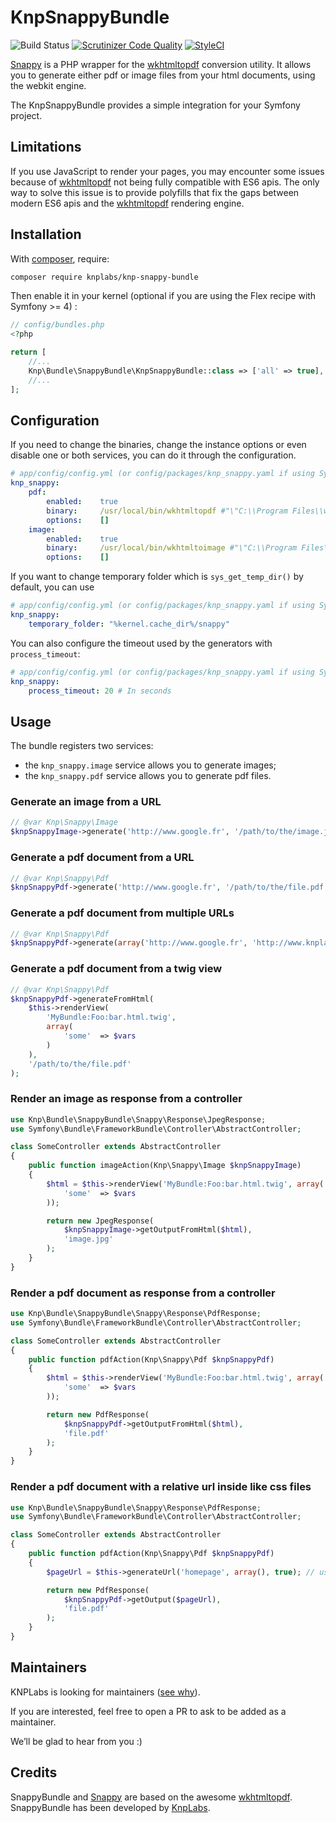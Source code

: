 KnpSnappyBundle
===============

![Build Status](https://github.com/KnpLabs/KnpSnappyBundle/actions/workflows/build.yaml/badge.svg)
[![Scrutinizer Code Quality](https://scrutinizer-ci.com/g/KnpLabs/KnpSnappyBundle/badges/quality-score.png?b=master)](https://scrutinizer-ci.com/g/KnpLabs/KnpSnappyBundle/?branch=master)
[![StyleCI](https://styleci.io/repos/743218/shield?branch=master)](https://styleci.io/repos/743218)

[Snappy][snappy] is a PHP wrapper for the [wkhtmltopdf][wkhtmltopdf] conversion utility.
It allows you to generate either pdf or image files from your html documents, using the webkit engine.

The KnpSnappyBundle provides a simple integration for your Symfony project.

Limitations
----------

If you use JavaScript to render your pages, you may encounter some issues because of [wkhtmltopdf][wkhtmltopdf] not being fully compatible with ES6 apis.
The only way to solve this issue is to provide polyfills that fix the gaps between modern ES6 apis and the [wkhtmltopdf][wkhtmltopdf] rendering engine.

Installation
------------

With [composer](https://getcomposer.org), require:

```bash
composer require knplabs/knp-snappy-bundle
```

Then enable it in your kernel (optional if you are using the Flex recipe with Symfony >= 4) :

```php
// config/bundles.php
<?php

return [
    //...
    Knp\Bundle\SnappyBundle\KnpSnappyBundle::class => ['all' => true],
    //...
];
```
Configuration
-------------

If you need to change the binaries, change the instance options or even disable one or both services, you can do it through the configuration.

```yaml
# app/config/config.yml (or config/packages/knp_snappy.yaml if using Symfony4 and the Flex recipe)
knp_snappy:
    pdf:
        enabled:    true
        binary:     /usr/local/bin/wkhtmltopdf #"\"C:\\Program Files\\wkhtmltopdf\\bin\\wkhtmltopdf.exe\"" for Windows users
        options:    []
    image:
        enabled:    true
        binary:     /usr/local/bin/wkhtmltoimage #"\"C:\\Program Files\\wkhtmltopdf\\bin\\wkhtmltoimage.exe\"" for Windows users
        options:    []
```

If you want to change temporary folder which is ```sys_get_temp_dir()``` by default, you can use

```yaml
# app/config/config.yml (or config/packages/knp_snappy.yaml if using Symfony4 and the Flex recipe)
knp_snappy:
    temporary_folder: "%kernel.cache_dir%/snappy"
```

You can also configure the timeout used by the generators with `process_timeout`:

```yaml
# app/config/config.yml (or config/packages/knp_snappy.yaml if using Symfony4 and the Flex recipe)
knp_snappy:
    process_timeout: 20 # In seconds
```

Usage
-----

The bundle registers two services:

 - the `knp_snappy.image` service allows you to generate images;
 - the `knp_snappy.pdf` service allows you to generate pdf files.

### Generate an image from a URL

```php
// @var Knp\Snappy\Image
$knpSnappyImage->generate('http://www.google.fr', '/path/to/the/image.jpg');
```

### Generate a pdf document from a URL

```php
// @var Knp\Snappy\Pdf
$knpSnappyPdf->generate('http://www.google.fr', '/path/to/the/file.pdf');
```

### Generate a pdf document from multiple URLs

```php
// @var Knp\Snappy\Pdf
$knpSnappyPdf->generate(array('http://www.google.fr', 'http://www.knplabs.com', 'http://www.google.com'), '/path/to/the/file.pdf');
```

### Generate a pdf document from a twig view

```php
// @var Knp\Snappy\Pdf
$knpSnappyPdf->generateFromHtml(
    $this->renderView(
        'MyBundle:Foo:bar.html.twig',
        array(
            'some'  => $vars
        )
    ),
    '/path/to/the/file.pdf'
);
```

### Render an image as response from a controller

```php
use Knp\Bundle\SnappyBundle\Snappy\Response\JpegResponse;
use Symfony\Bundle\FrameworkBundle\Controller\AbstractController;

class SomeController extends AbstractController
{
    public function imageAction(Knp\Snappy\Image $knpSnappyImage)
    {
        $html = $this->renderView('MyBundle:Foo:bar.html.twig', array(
            'some'  => $vars
        ));

        return new JpegResponse(
            $knpSnappyImage->getOutputFromHtml($html),
            'image.jpg'
        );
    }
}
```

### Render a pdf document as response from a controller

```php
use Knp\Bundle\SnappyBundle\Snappy\Response\PdfResponse;
use Symfony\Bundle\FrameworkBundle\Controller\AbstractController;

class SomeController extends AbstractController
{
    public function pdfAction(Knp\Snappy\Pdf $knpSnappyPdf)
    {
        $html = $this->renderView('MyBundle:Foo:bar.html.twig', array(
            'some'  => $vars
        ));

        return new PdfResponse(
            $knpSnappyPdf->getOutputFromHtml($html),
            'file.pdf'
        );
    }
}
```

### Render a pdf document with a relative url inside like css files

```php
use Knp\Bundle\SnappyBundle\Snappy\Response\PdfResponse;
use Symfony\Bundle\FrameworkBundle\Controller\AbstractController;

class SomeController extends AbstractController
{
    public function pdfAction(Knp\Snappy\Pdf $knpSnappyPdf)
    {
        $pageUrl = $this->generateUrl('homepage', array(), true); // use absolute path!

        return new PdfResponse(
            $knpSnappyPdf->getOutput($pageUrl),
            'file.pdf'
        );
    }
}
```

Maintainers
-----------

KNPLabs is looking for maintainers ([see why](https://knplabs.com/en/blog/news-for-our-foss-projects-maintenance)).

If you are interested, feel free to open a PR to ask to be added as a maintainer.

We’ll be glad to hear from you :)

Credits
-------

SnappyBundle and [Snappy][snappy] are based on the awesome [wkhtmltopdf][wkhtmltopdf].
SnappyBundle has been developed by [KnpLabs][KnpLabs].

[snappy]: https://github.com/KnpLabs/snappy
[wkhtmltopdf]: http://wkhtmltopdf.org
[KnpLabs]: http://www.knplabs.com
